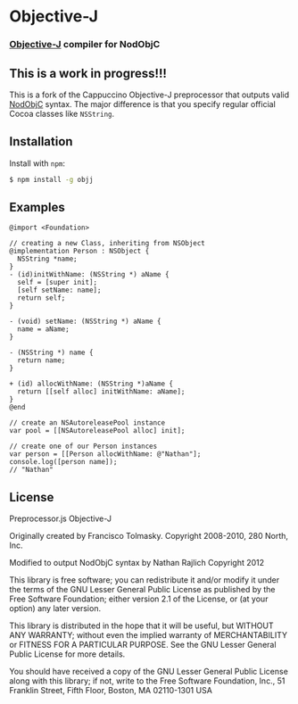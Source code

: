 Objective-J
===========
### [Objective-J][wikipedia] compiler for NodObjC

## This is a work in progress!!!

This is a fork of the Cappuccino Objective-J preprocessor that outputs valid
[NodObjC][] syntax. The major difference is that you specify regular official
Cocoa classes like `NSString`.

Installation
------------

Install with `npm`:

``` bash
$ npm install -g objj
```


Examples
--------

``` objj
@import <Foundation>

// creating a new Class, inheriting from NSObject
@implementation Person : NSObject {
  NSString *name;
}
- (id)initWithName: (NSString *) aName {
  self = [super init];
  [self setName: name];
  return self;
}

- (void) setName: (NSString *) aName {
  name = aName;
}

- (NSString *) name {
  return name;
}

+ (id) allocWithName: (NSString *)aName {
  return [[self alloc] initWithName: aName];
}
@end

// create an NSAutoreleasePool instance
var pool = [[NSAutoreleasePool alloc] init];

// create one of our Person instances
var person = [[Person allocWithName: @"Nathan"];
console.log([person name]);
// "Nathan"
```


License
-------

Preprocessor.js
Objective-J

Originally created by Francisco Tolmasky.
Copyright 2008-2010, 280 North, Inc.

Modified to output NodObjC syntax by Nathan Rajlich
Copyright 2012

This library is free software; you can redistribute it and/or
modify it under the terms of the GNU Lesser General Public
License as published by the Free Software Foundation; either
version 2.1 of the License, or (at your option) any later version.

This library is distributed in the hope that it will be useful,
but WITHOUT ANY WARRANTY; without even the implied warranty of
MERCHANTABILITY or FITNESS FOR A PARTICULAR PURPOSE. See the GNU
Lesser General Public License for more details.

You should have received a copy of the GNU Lesser General
Public License along with this library; if not, write to the Free
Software Foundation, Inc., 51 Franklin Street, Fifth Floor, Boston, MA 02110-1301 USA

[wikipedia]: http://wikipedia.org/wiki/Objective-J
[tutorial]: http://cappuccino.org/learn/tutorials/objective-j-tutorial.php
[NodObjC]: https://github.com/TooTallNate/NodObjC
